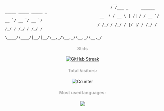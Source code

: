 ```
                                                 __
                                                / /___ _      ______ _____ _____ _____ _
                                           __  / / __ \ | /| / / __ `/ __ `/ __ `/ __ `/
                                          / /_/ / /_/ / |/ |/ / /_/ / /_/ / /_/ / /_/ /
                                          \____/\____/|__/|__/\__,_/\__,_/\__,_/\__,_/
```

<h4 style="color: #afafaf" align="center">Stats</h4>

<p  align="center">
<a href="https://git.io/streak-stats"><img src="https://streak-stats.demolab.com?user=Jowaaaa&theme=shadow-green&hide_border=true&background=transparent" alt="GitHub Streak" /></a>
</p>

<h4 style="color: #afafaf" align="center">Total Visitors:</h4>

<p align="center">
<img src="https://profile-counter.glitch.me/Jowaaaa/count.svg" alt="Counter">
</p>


<h4 style="color: #afafaf" align="center">Most used languages:</h4>
<p align="center">
<img href="https://github.com/anuraghazra/github-readme-stats" src="https://github-readme-stats.vercel.app/api/top-langs/?username=Jowaaaa&layout=compact&title_color=afafaf&bg_color=00000000&text_color=ffffff&hide_border=true&hide_title=true">

</p>
